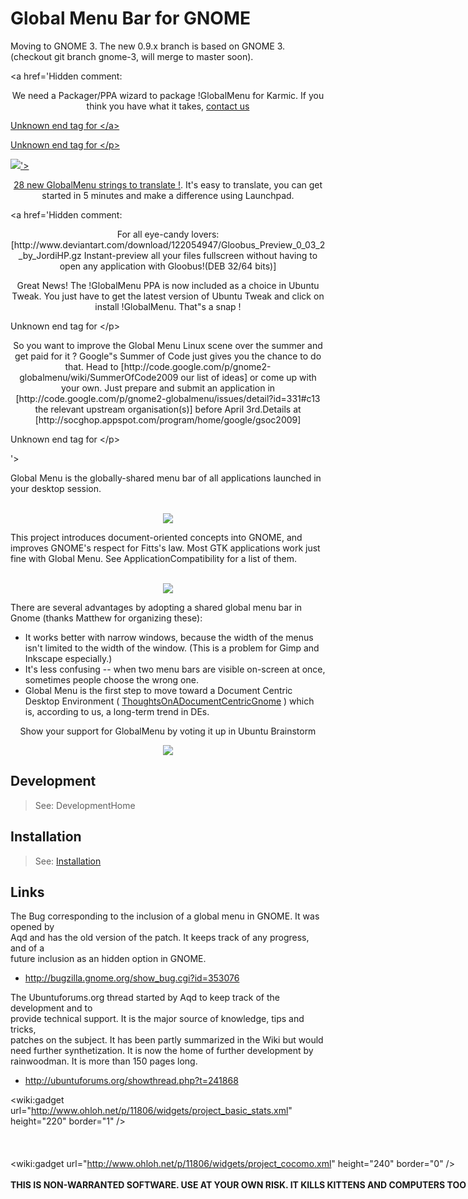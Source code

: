 <p align='center'>
<h1>Global Menu Bar for GNOME</h1>
</p>

Moving to GNOME 3. The new 0.9.x branch is based on GNOME 3. (checkout git branch gnome-3, will merge to master soon).


<a href='Hidden comment: <p align="center">
We need a Packager/PPA wizard to package !GlobalMenu for Karmic. If you think you have what it takes, <a href="http://code.google.com/p/gnome2-globalmenu/issues/detail?id=524&q=ppa">contact us

Unknown end tag for &lt;/a&gt;



Unknown end tag for &lt;/p&gt;

<img src="http://gnome2-globalmenu.googlecode.com/issues/attachment?aid=-5081163315604217274&name=48px-Preferences-desktop-locale.png"/>'></a>
<p align='center'><a href='https://translations.edge.launchpad.net/globalmenu/trunk/+translations'>28 new GlobalMenu strings to translate !</a>. It's easy to translate, you can get started in 5 minutes and make a difference using Launchpad.<br>
</p>



<a href='Hidden comment: 
<p align="center">For all eye-candy lovers: [http://www.deviantart.com/download/122054947/Gloobus_Preview_0_03_2_by_JordiHP.gz Instant-preview all your files fullscreen without having to open any application with Gloobus!(DEB 32/64 bits)]



<p align="center">Great News! The !GlobalMenu PPA is now included as a choice in Ubuntu Tweak. You just have to get the latest version of Ubuntu Tweak and click on install !GlobalMenu. That"s a snap !


Unknown end tag for &lt;/p&gt;


<p align="center"> So you want to improve the Global Menu Linux scene over the summer and get paid for it ? Google"s Summer of Code just gives you the chance to do that. Head to [http://code.google.com/p/gnome2-globalmenu/wiki/SummerOfCode2009 our list of ideas] or come up with your own. Just prepare and submit an application in [http://code.google.com/p/gnome2-globalmenu/issues/detail?id=331#c13 the relevant upstream organisation(s)] before April 3rd.Details at [http://socghop.appspot.com/program/home/google/gsoc2009]


Unknown end tag for &lt;/p&gt;

'></a>

<a href='Hidden comment: <p align="center"><wiki:video url="http://www.youtube.com/watch?v=YFM7_nDcYlc"/>
'></a>
<p align='center'>

Global Menu is the globally-shared menu bar of all applications launched in your desktop session.<br>
<br>
<p align='center'><img src='http://gnome2-globalmenu.googlecode.com/svn/wiki/GlobalMenuWindows.png'>

This project introduces document-oriented concepts into GNOME, and improves GNOME's respect for Fitts's law. Most GTK applications work just fine with Global Menu. See ApplicationCompatibility for a list of them.<br>
<br>
<p align='center'><a href='http://www.facebook.com/pages/GlobalMenu/266424888760'><img src='http://gnome2-globalmenu.googlecode.com/issues/attachment?aid=-3013907031449089010&name=5u84f48n.gif&inline=1' /></a>
</p>

There are several advantages by adopting a shared global menu bar in Gnome (thanks Matthew for organizing these):<br>
<ul><li>It works better with narrow windows, because the width of the menus isn't limited to the width of the window. (This is a problem for Gimp and Inkscape especially.)<br>
</li><li>It's less confusing -- when two menu bars are visible on-screen at once, sometimes people choose the wrong one.<br>
</li><li>Global Menu is the first step to move toward a Document Centric Desktop Environment ( <a href='ThoughtsOnADocumentCentricGnome.md'>ThoughtsOnADocumentCentricGnome</a> ) which is, according to us, a long-term trend in DEs.</li></ul>


<p align='center'>Show your support for GlobalMenu by voting it up in Ubuntu Brainstorm <p align='center'><a href='http://brainstorm.ubuntu.com/idea/3136/'><img src='http://brainstorm.ubuntu.com/idea/3136/image/1/?filetype=.png' /></a>

<h2>Development</h2>
<blockquote>See: DevelopmentHome</blockquote>

<h2>Installation</h2>
<blockquote>See: <a href='Installation.md'>Installation</a></blockquote>

<h2>Links</h2>
The Bug corresponding to the inclusion of a global menu in GNOME. It was opened by<br>
Aqd and has the old version of the patch. It keeps track of any progress, and of a<br>
future inclusion as an hidden option in GNOME.<br>
<ul><li><a href='http://bugzilla.gnome.org/show_bug.cgi?id=353076'>http://bugzilla.gnome.org/show_bug.cgi?id=353076</a></li></ul>

The Ubuntuforums.org thread started by Aqd to keep track of the development and to<br>
provide technical support. It is the major source of knowledge, tips and tricks,<br>
patches on the subject. It has been partly summarized in the Wiki but would<br>
need further synthetization. It is now the home of further development by<br>
rainwoodman. It is more than 150 pages long.<br>
<ul><li><a href='http://ubuntuforums.org/showthread.php?t=241868'>http://ubuntuforums.org/showthread.php?t=241868</a></li></ul>

<wiki:gadget url="http://www.ohloh.net/p/11806/widgets/project_basic_stats.xml" height="220"  border="1" /><br>
<br>
<nobr><br>
<br>
<wiki:gadget url="http://www.ohloh.net/p/11806/widgets/project_cocomo.xml" height="240"  border="0" /><br>
<br>
<b>THIS IS NON-WARRANTED SOFTWARE. USE AT YOUR OWN RISK. IT KILLS KITTENS AND COMPUTERS TOO</b>